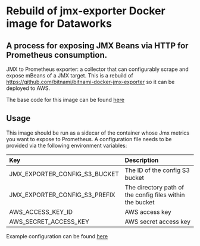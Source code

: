 # Rebuild of jmx-exporter Docker image for Dataworks

## A process for exposing JMX Beans via HTTP for Prometheus consumption.
JMX to Prometheus exporter: a collector that can configurably scrape and expose mBeans of a JMX target. This is a rebuild of
https://github.com/bitnami/bitnami-docker-jmx-exporter so it can be deployed to AWS.

The base code for this image can be found [here](https://github.com/prometheus/jmx_exporter)

## Usage
This image should be run as a sidecar of the container whose Jmx metrics you want to expose to Prometheus.
A configuration file needs to be provided via the following environment variables:

|Key|Description|
|:---|:---|
| JMX_EXPORTER_CONFIG_S3_BUCKET   | The ID of the config S3 bucket                           |
| JMX_EXPORTER_CONFIG_S3_PREFIX   | The directory path of the config files within the bucket |
| AWS_ACCESS_KEY_ID          | AWS access key                           |
| AWS_SECRET_ACCESS_KEY      | AWS secret access key |

Example configuration can be found [here](https://github.com/prometheus/jmx_exporter#configuration)